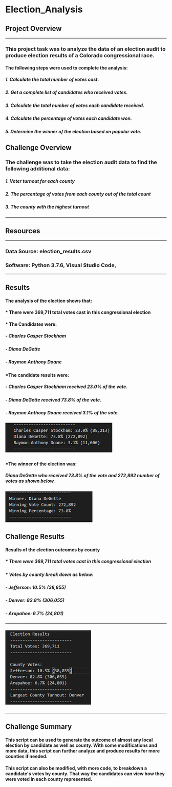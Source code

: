 # Election_Analysis
## Project Overview
---
### This project task was to analyze the data of an election audit to produce election results of a Colorado congressional race.
#### The following steps were used to complete the analysis:
##### 1. Calculate the total number of votes cast.
##### 2. Get a complete list of candidates who received votes.
##### 3. Calculate the total number of votes each candidate received.
##### 4. Calculate the percentage of votes each candidate won.
##### 5. Determine the winner of the election based on popular vote.
## Challenge Overview
### The challenge was to take the election audit data to find the following additional data:
##### 1. Voter turnout for each county
##### 2. The percentage of votes from each county out of the total count
##### 3. The county with the highest turnout
---
## Resources
---
### Data Source: election_results.csv
### Software: Python 3.7.6, Visual Studio Code,  
---
## Results
#### The analysis of the election shows that:
#### * **There were 369,711 total votes cast in this congressional election**
#### * **The Candidates were:**
#####      - Charles Casper Stockham
#####      - Diana DeGette
#####      - Raymon Anthony Doane
#### *The candidate results were:
#####      - Charles Casper Stockham received 23.0% of the vote.
#####      - Diana DeGette received 73.8% of the vote.
#####      - Raymon Anthony Doane received 3.1% of the vote. 
##### ![](https://github.com/yfaulkne/Election_Analysis/blob/main/Resources/CandidateResults.PNG)
#### *The winner of the election was:
##### Diana DeGette who received 73.8% of the vote and 272,892 number of votes as shown below.
##### ![](https://github.com/yfaulkne/Election_Analysis/blob/main/Resources/ElectionWinner.PNG)
## Challenge Results
#### Results of the election outcomes by county
##### * There were 369,711 total votes cast in this congressional election
##### * Votes by county break down as below:
##### - Jefferson: 10.5% (38,855)
##### - Denver: 82.8% (306,055)
##### - Arapahoe: 6.7% (24,801)
---
##### ![](https://github.com/yfaulkne/Election_Analysis/blob/main/Resources/CountyResults.PNG)

---
## Challenge Summary
#### This script can be used to generate the outcome of almost any local election by candidate as well as county. With some modifications and more data, this script can further analyze and produce results for more counties if needed.
#### This script can also be modified, with more code, to breakdown a candidate's votes by county. That way the candidates can view how they were voted in each county represented. 

